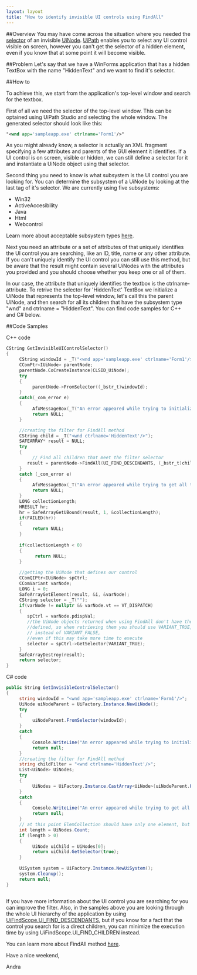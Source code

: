 ```yaml
---
layout: layout
title: "How to identify invisible UI controls using FindAll"
---
```


##Overview
You may have come across the situation where you needed the [selector](https://github.com/Deskover/UiPath/wiki/Selector) of an invisible [UiNode](https://github.com/Deskover/UiPath/wiki/Uinode). [UiPath](http://www.uipath.com/) enables you to select any UI control visible on screen, however you can't get the selector of a hidden element, even if you know that at some point it will become visible.

##Problem
Let's say that we have a WinForms application that has a hidden TextBox with the name "HiddenText" and we want to find it's selector. 


##How to

To achieve this, we start from the application's top-level window and search for the textbox.

First of all we need the selector of the top-level window. This can be optained using UiPath Studio and selecting the whole window. The generated selector should look like this:

``` xml
"<wnd app='sampleapp.exe' ctrlname='Form1'/>"
```

As you might already know, a selector is actually an XML fragment specifying a few attributes and parents of the GUI element it identifies. If a UI control is on screen, visible or hidden, we can still define a selector for it and instantiate a UiNode object using that selector.

Second thing you need to know is what subsystem is the UI control you are looking for. You can determine the subsystem of a UiNode by looking at the last tag of it's selector. We are currently using five subsystems: 

- Win32               
- ActiveAccesibility  
- Java                
- Html                
- Webcontrol          

Learn more about acceptable subsystem types [here](https://github.com/Deskover/UiPath/wiki/Selector).

Next you need an attribute or a set of attributes of that uniquely identifies the UI control you are searching, like an ID, title, name or any other attribute. If you can't uniquely identify the UI control you can still use this method, but be aware that the result might contain several UiNodes with the attributes you provided and you should choose whether you keep one or all of them.

In our case, the attribute that uniquely identifies the textbox is the ctrlname-attribute. To retrive the selector for 'HiddenText' TextBox we initialize a UiNode that represents the top-level window, let's call this the parent UiNode, and then search for all its children that have the subsystem type "wnd" and ctrlname = "HiddenText". You can find code samples for C++ and C# below.


##Code Samples

C++ code

``` cpp
CString GetInvisibleUIControlSelector()
{
     CString windowId = _T("<wnd app='sampleapp.exe' ctrlname='Form1'/>");
     CComPtr<IUiNode> parentNode;
     parentNode.CoCreateInstance(CLSID_UiNode);
     try
     {
          parentNode->FromSelector((_bstr_t)windowId);
     }
     catch(_com_error e)
     {
          AfxMessageBox(_T("An error appeared while trying to initialize from selector"));
          return NULL;
     }

     //creating the filter for FindAll method
     CString child = _T("<wnd ctrlname='HiddenText'/>");
     SAFEARRAY* result = NULL;
     try
     {
          // Find all children that meet the filter selector 
		result = parentNode->FindAll(UI_FIND_DESCENDANTS, (_bstr_t)child);
     }
     catch (_com_error e)
     {
          AfxMessageBox(_T("An error appeared while trying to get all the descendents of the parent element"));
          return NULL;
     }
     LONG collectionLength;
     HRESULT hr;
     hr = SafeArrayGetUBound(result, 1, &collectionLength);
     if(FAILED(hr))
     {
          return NULL;
     }
     
     if(collectionLength < 0)
     {
           return NULL;
     }
     
     //getting the UiNode that defines our control
     CComQIPtr<IUiNode> spCtrl;
     CComVariant varNode;
     LONG i = 0;
     SafeArrayGetElement(result, &i, &varNode);
     CString selector = _T("");
     if(varNode != nullptr && varNode.vt == VT_DISPATCH)
     {
     	spCtrl = varNode.pdispVal;
     	//the UiNode objects returned when using FindAll don't have their selectors   
		//defined, so when retrieving them you should use VARIANT_TRUE,
     	// instead of VARIANT_FALSE,
      	//even if this may take more time to execute
      	selector = spCtrl->GetSelector(VARIANT_TRUE);
     }
     SafeArrayDestroy(result);
     return selector;
}
```

C# code

``` csharp
public String GetInvisibleControlSelector()
{
     string windowId = "<wnd app='sampleapp.exe' ctrlname='Form1'/>";
     UiNode uiNodeParent = UiFactory.Instance.NewUiNode();
     try
     {
          uiNodeParent.FromSelector(windowId);
     }
     catch
     {
          Console.WriteLine("An error appeared while trying to initialize from selector");
          return null;
     }
     //creating the filter for FindAll method
     string childFilter = "<wnd ctrlname='HiddenText'/>";
     List<UiNode> UiNodes;
     try
     {
          UiNodes = UiFactory.Instance.CastArray<UiNode>(uiNodeParent.FindAll(UiFindScope.UI_FIND_DESCENDANTS, childFilter)).ToList<UiNode>();
     }
     catch
     {
          Console.WriteLine("An error appeared while trying to get all the descendents of the parent element");
          return null;
     }
     // at this point ElemCollection should have only one element, but you should check anyway
     int length = UiNodes.Count;
     if (length > 0)
     {
          UiNode uiChild = UiNodes[0];
          return uiChild.GetSelector(true);
     }
     
     UiSystem system = UiFactory.Instance.NewUiSystem();
     system.Cleanup();
     return null;
}
        
```

If you have more information about the UI control you are searching for you can improve the filter. Also, in the samples above you are looking through the whole UI hierarchy of the application by using [UiFindScope.UI\_FIND\_DESCENDANTS](https://github.com/Deskover/UiPath/wiki/Uinode#wiki-UiFindScope), but if you know for a fact that the control you search for is a direct children, you can minimize the execution time by using UiFindScope.UI_FIND_CHILDREN instead.

You can learn more about FindAll method [here](https://github.com/Deskover/UiPath/wiki/Uinode#wiki-FindAll).

Have a nice weekend,

Andra
